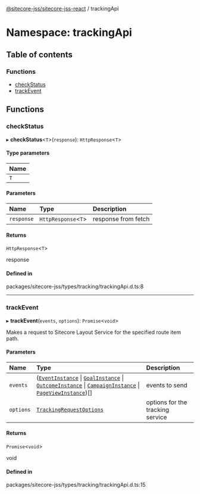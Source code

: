 [@sitecore-jss/sitecore-jss-react](../README.md) / trackingApi

# Namespace: trackingApi

## Table of contents

### Functions

- [checkStatus](trackingApi.md#checkstatus)
- [trackEvent](trackingApi.md#trackevent)

## Functions

### checkStatus

▸ **checkStatus**\<`T`\>(`response`): `HttpResponse`\<`T`\>

#### Type parameters

| Name |
| :------ |
| `T` |

#### Parameters

| Name | Type | Description |
| :------ | :------ | :------ |
| `response` | `HttpResponse`\<`T`\> | response from fetch |

#### Returns

`HttpResponse`\<`T`\>

response

#### Defined in

packages/sitecore-jss/types/tracking/trackingApi.d.ts:8

___

### trackEvent

▸ **trackEvent**(`events`, `options`): `Promise`\<`void`\>

Makes a request to Sitecore Layout Service for the specified route item path.

#### Parameters

| Name | Type | Description |
| :------ | :------ | :------ |
| `events` | ([`EventInstance`](../interfaces/EventInstance.md) \| [`GoalInstance`](../interfaces/GoalInstance.md) \| [`OutcomeInstance`](../interfaces/OutcomeInstance.md) \| [`CampaignInstance`](../interfaces/CampaignInstance.md) \| [`PageViewInstance`](../interfaces/PageViewInstance.md))[] | events to send |
| `options` | [`TrackingRequestOptions`](../interfaces/TrackingRequestOptions.md) | options for the tracking service |

#### Returns

`Promise`\<`void`\>

void

#### Defined in

packages/sitecore-jss/types/tracking/trackingApi.d.ts:15
